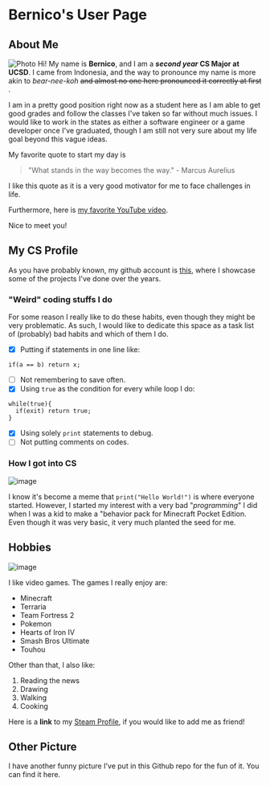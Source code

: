 # Bernico's User Page

## About Me
![Photo](https://github.com/BernicoJC/CSE-110/assets/108056736/7189bdd3-5886-437b-bb7b-7a3a83585847)
Hi! My name is **Bernico**, and I am a **_second year_ CS Major at UCSD**. I came from Indonesia, and the way to pronounce my name is more akin to _bear-nee-koh_ ~~and almost no one here pronounced it correctly at first~~ .

I am in a pretty good position right now as a student here as I am able to get good grades and follow the classes I've taken so far without much issues. I would like to work in the states as either a software engineer or a game developer once I've graduated, though I am still not very sure about my life goal beyond this vague ideas.

My favorite quote to start my day is
> "What stands in the way becomes the way." - Marcus Aurelius

I like this quote as it is a very good motivator for me to face challenges in life.

Furthermore, here is [my favorite YouTube video](https://www.youtube.com/watch?v=xm3YgoEiEDc).

Nice to meet you!

## My CS Profile

As you have probably known, my github account is [this](https://github.com/BernicoJC), where I showcase some of the projects I've done over the years.

### "Weird" coding stuffs I do
For some reason I really like to do these habits, even though they might be very problematic. As such, I would like to dedicate this space as a task list of (probably) bad habits and which of them I do.
- [X] Putting if statements in one line like:
```
if(a == b) return x;
```
- [ ] Not remembering to save often.
- [X] Using `true` as the condition for every while loop I do:
```
while(true){
  if(exit) return true;
}
```
- [X] Using solely `print` statements to debug.
- [ ] Not putting comments on codes.

### How I got into CS
![image](https://github.com/BernicoJC/CSE-110/assets/108056736/dc88107f-755c-4c36-95f2-d8bbb13fd9bf)

I know it's become a meme that `print("Hello World!")` is where everyone started. However, I started my interest with a very bad "_programming_" I did when I was a kid to make a "behavior pack for Minecraft Pocket Edition. Even though it was very basic, it very much planted the seed for me.

## Hobbies
![image](https://github.com/BernicoJC/CSE-110/assets/108056736/2f920717-50b7-4b88-abd7-3ea0b9533146)

I like video games. The games I really enjoy are:
- Minecraft
- Terraria
- Team Fortress 2
- Pokemon
- Hearts of Iron IV
- Smash Bros Ultimate
- Touhou

Other than that, I also like:
1. Reading the news
2. Drawing
3. Walking
4. Cooking

Here is a **link** to my [Steam Profile](https://steamcommunity.com/id/Sharkron/), if you would like to add me as friend!

## Other Picture
I have another funny picture I've put in this Github repo for the fun of it. You can find it here.
